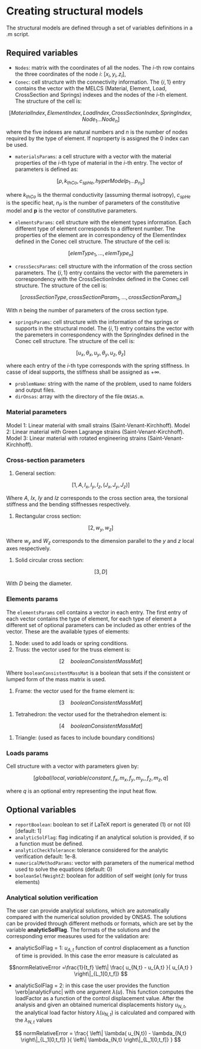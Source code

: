 # Creating structural models

The structural models are defined through a set of variables definitions in a .m script.

## Required variables

* `Nodes`: matrix with the coordinates of all the nodes. The $i$-th row contains the three coordinates of the node $i$: $[x_i , \, y_i ,\, z_i]$,
* `Conec`: cell structure with the connectivity information. The $\{i,1\}$ entry contains the vector with the MELCS (Material, Element, Load, CrossSection and Springs) indexes and the nodes of the $i$-th element.
The structure of the cell is:
```math
[ MaterialIndex, \, ElementIndex, \, LoadIndex, \, CrossSectionIndex, \, SpringIndex, \, Node_1 \dots Node_{n} ]
```
where the five indexes are natural numbers and $n$ is the number of nodes required by the type of element. If noproperty is assigned the $0$ index can be used. 
* `materialsParams`: a cell structure with a vector with the material properties of the $i$-th type of material in the $i$-th entry.
The vector of parameters is defined as:
```math
[ \rho, \, k_{thCo}, \, c_{spHe}, \, hyperModel  p_1 \dots p_{n_P} ]
```
where $k_{thCo}$ is the thermal conductivity (assuming thermal isotropy), $c_{spHe}$ is the specific heat, $n_P$ is the number of parameters of the constitutive model and $\mathbf{p}$ is the vector of constitutive parameters.
* `elementsParams`: cell structure with the element types information. Each different type of element corresponds to a different number. The properties of the element are in correspondency of the ElementIndex defined in the Conec cell structure. The structure of the cell is:
 ```math
[ elemType_{1}, \dots, elemType_{n} ] 
```
* `crossSecsParams`: cell structure with the information of the cross section parameters. The $\{i,1\}$ entry contains the vector with the paremeters in correspondency with the CrossSectionIndex defined in the Conec cell structure. 
The structure of the cell is:
```math
[crossSectionType, crossSectionParam_{1}, \dots, crossSectionParam_{n}]
```
With $n$ being the number of parameters of the cross section type.
* `springsParams`: cell structure with the information of the springs or supports in the structural model. The $\{i,1\}$ entry contains the vector with the paremeters in correspondency with the SpringIndex defined in the Conec cell structure. 
The structure of the cell is:
```math
[ u_x, \theta_x, u_y, \theta_y, u_z, \theta_z ]
```
where each entry of the $i$-th type corresponds with the spring stiffness. In casse of ideal supports, the stiffness shall be assigned as $+\infty$.
* `problemName`: string with the name of the problem, used to name folders and output files. 
* `dirOnsas`: array with the directory of the file `ONSAS.m`.

### Material parameters

Model 1: Linear material with small strains (Saint-Venant-Kirchhoff).
Model 2: Linear material with Green Lagrange strains (Saint-Venant-Kirchhoff).
Model 3: Linear material with rotated engineering strains (Saint-Venant-Kirchhoff).


### Cross-section parameters

  1. General section: 
```math
[ 1,A,I_x,I_y,I_z,(J_x,J_y,J_z) ]
```
Where $A$, $Ix$, $Iy$ and $Iz$ corresponds to the cross section area, the torsional stiffness and the bending stiffnesses respectively.
  1. Rectangular cross section: 
```math  
[2,w_y,w_z]
```
Where $w_y$ and $W_z$ corresponds to the dimension parallel to the $y$ and $z$ local axes respectively.
  1. Solid circular cross section: 
```math  
[3,D] 
```
With $D$ being the diameter.
	
### Elements params
  The `elementsParams` cell contains a vector in each entry. The first entry of each vector contains the type of element, for each type of element a different set of optional parameters can be included as other entries of the vector. These are the available types of elements:

1. Node: used to add loads or spring conditions.
1. Truss: the vector used for the truss element is:
```math
[ 2 \quad booleanConsistentMassMat ]
```
Where `booleanConsistentMassMat` is a boolean that sets if the consistent or lumped form of the mass matrix is used.
1. Frame: the vector used for the frame element is:
```math
[ 3 \quad booleanConsistentMassMat ]
```
1. Tetrahedron: the vector used for the thetrahedron element is:
```math
[ 4 \quad booleanConsistentMassMat ]
```
1. Triangle: (used as faces to include boundary conditions) 

### Loads params

Cell structure with a vector with parameters given by:
```math
[ global/local,\,  variable/constant,\,  f_x,\, m_x,\,  f_y,\, m_y, ,\,  f_z,\, m_z, q ]
```
where $q$ is an optional entry representing the input heat flow.


## Optional variables

* `reportBoolean`: boolean to set if LaTeX report is generated (1) or not (0) [default: 1]
* `analyticSolFlag`: flag indicating if an analytical solution is provided, if so a function must be defined.
* `analyticCheckTolerance`: tolerance considered for the analytic verification default: 1e-8.
* `numericalMethodParams`: vector with parameters of the numerical method used to solve the equations (default: 0)
* `booleanSelfWeightZ`: boolean for addition of self weight (only for truss elements)

###  Analytical solution verification

The user can provide analytical solutions, which are automatically compared with the numerical solution provided by ONSAS. The solutions can be provided through different methods or formats, which are set by the variable __analyticSolFlag__. The formats of the solutions and the corresponding error measures used for the validation are:

* analyticSolFlag = 1: $u_{A,t}$ function of control displacement as a function of time is provided. In this case the error measure is calculated as 
```math
normRelativeError =\frac{1}{t_f} \left\| \frac{  u_{N,t} - u_{A,t}  }{ u_{A,t}  } \right\|_{L_1[0,t_f]} 
```
* analyticSolFlag = 2: in this case the user provides the function \verb|analyticFunc| with one argument $\lambda(u)$. This function computes the loadFactor as a function of the control displacement value. After the analysis and given an obtained numerical displacements history $u_{N,t}$, the analytical load factor history $\lambda(u_{N,t})$ is calculated and compared with the $\lambda_{N,t}$ values
```math
	normRelativeError = \frac{ \left\| \lambda( u_{N,t}) - \lambda_{N,t} \right\|_{L_1[0,t_f]} }{ \left\| \lambda_{N,t} \right\|_{L_1[0,t_f]}  }  
```

